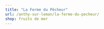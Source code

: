 ```yaml
---
title: "La Ferme du Pêcheur"
url: /anthy-sur-leman/la-ferme-du-pecheur/
shop: fruits de mer
---
```

